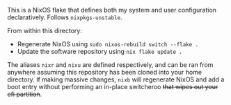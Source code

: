 This is a NixOS flake that defines both my system and user configuration declaratively. Follows `nixpkgs-unstable`.

From within this directory:
- Regenerate NixOS using `sudo nixos-rebuild switch --flake .`
- Update the software repository using `nix flake update .`

The aliases `nixr` and `nixu` are defined respectively, and can be ran from anywhere assuming this repository has been cloned into your home directory. If making massive changes, `nixb` 
will regenerate NixOS and add a boot entry without performing an in-place switcheroo ~~that wipes out your efi partition~~.
